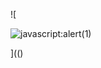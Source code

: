 ![

<img src="data:text/../../../../../../../img/onload/../../\github.com/r89shi/r89shi.github.io/blob/master/teste.js" alt="javascript:alert(1)"/>

](()
